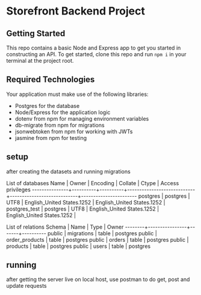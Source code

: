 # Storefront Backend Project

## Getting Started

This repo contains a basic Node and Express app to get you started in constructing an API. To get started, clone this repo and run `npm i` in your terminal at the project root.

## Required Technologies

Your application must make use of the following libraries:

- Postgres for the database
- Node/Express for the application logic
- dotenv from npm for managing environment variables
- db-migrate from npm for migrations
- jsonwebtoken from npm for working with JWTs
- jasmine from npm for testing

## setup

after creating the datasets and running migrations


List of databases
Name | Owner | Encoding | Collate | Ctype | Access privileges
---------------+----------+----------+----------------------------+----------------------------+-----------------------
postgres | postgres | UTF8 | English_United States.1252 | English_United States.1252 |
postgres_test | postgres | UTF8 | English_United States.1252 | English_United States.1252 |



List of relations
Schema | Name | Type | Owner
--------+----------------+-------+----------
public | migrations | table | postgres
public | order_products | table | postgres
public | orders | table | postgres
public | products | table | postgres
public | users | table | postgres

## running

after getting the server live on local host, use postman to do get, post and update requests
